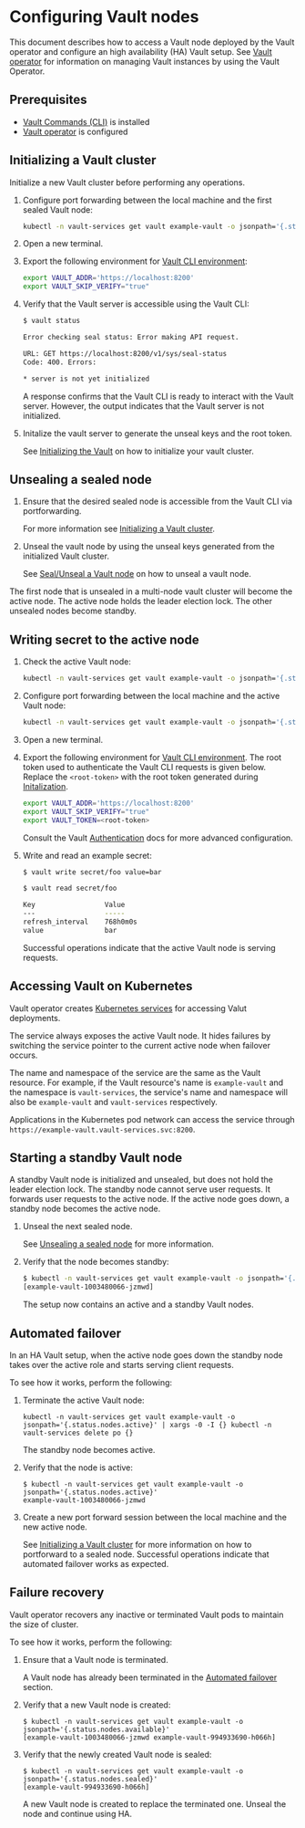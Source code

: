 # Configuring Vault nodes

This document describes how to access a Vault node deployed by the Vault operator and configure an high availability (HA) Vault setup.
See [Vault operator][getting-started] for information on managing Vault instances by using the Vault Operator.

## Prerequisites

* [Vault Commands (CLI)][vault-cli] is installed
* [Vault operator][getting-started] is configured

## Initializing a Vault cluster

Initialize a new Vault cluster before performing any operations.

1. Configure port forwarding between the local machine and the first sealed Vault node:

    ```sh
    kubectl -n vault-services get vault example-vault -o jsonpath='{.status.nodes.sealed[0]}' | xargs -0 -I {} kubectl -n vault-services port-forward {} 8200
    ```

2. Open a new terminal.
3. Export the following environment for [Vault CLI environment][vault-cli-env]:

    ```sh
    export VAULT_ADDR='https://localhost:8200'
    export VAULT_SKIP_VERIFY="true"
    ```

4. Verify that the Vault server is accessible using the Vault CLI:

    ```sh
    $ vault status

    Error checking seal status: Error making API request.

    URL: GET https://localhost:8200/v1/sys/seal-status
    Code: 400. Errors:

    * server is not yet initialized
    ```

    A response confirms that the Vault CLI is ready to interact with the Vault server. However, the output indicates that the Vault server is not initialized.

5. Initalize the vault server to generate the unseal keys and the root token.
    
    See [Initializing the Vault][initialize-vault] on how to initialize your vault cluster.

## Unsealing a sealed node

1. Ensure that the desired sealed node is accessible from the Vault CLI via portforwarding.

    For more information see [Initializing a Vault cluster](#initializing-a-vault-cluster).

2. Unseal the vault node by using the unseal keys generated from the initialized Vault cluster.

    See [Seal/Unseal a Vault node][seal-unseal-vault] on how to unseal a vault node.

The first node that is unsealed in a multi-node vault cluster will become the active node. The active node holds the leader election lock. The other unsealed nodes become standby.

## Writing secret to the active node

1. Check the active Vault node:

    ```sh
    kubectl -n vault-services get vault example-vault -o jsonpath='{.status.nodes.active}'
    ```

2. Configure port forwarding between the local machine and the active Vault node:

    ```sh
    kubectl -n vault-services get vault example-vault -o jsonpath='{.status.nodes.active}' | xargs -0 -I {} kubectl -n vault-services port-forward {} 8200
    ```

3. Open a new terminal.
4. Export the following environment for [Vault CLI environment][vault-cli-env]. 
    The root token used to authenticate the Vault CLI requests is given below. Replace the `<root-token>` with the root token generated during [Initalization](#initializing-a-vault-cluster).

    ```sh
    export VAULT_ADDR='https://localhost:8200'
    export VAULT_SKIP_VERIFY="true"
    export VAULT_TOKEN=<root-token>
    ```
    Consult the Vault [Authentication][authentication] docs for more advanced configuration.

5. Write and read an example secret:

    ```sh
    $ vault write secret/foo value=bar

    $ vault read secret/foo

    Key             	Value
    ---             	-----
    refresh_interval	768h0m0s
    value           	bar
    ```

    Successful operations indicate that the active Vault node is serving requests.

## Accessing Vault on Kubernetes

Vault operator creates [Kubernetes services][k8s-services] for accessing Valut deployments.

The service always exposes the active Vault node. It hides failures by switching the service pointer to the current active node when failover occurs.

The name and namespace of the service are the same as the Vault resource. For example, if the Vault resource's name is `example-vault`  and the namespace is `vault-services`, the service's name and namespace will also be `example-vault` and `vault-services` respectively.

Applications in the Kubernetes pod network can access the service through `https://example-vault.vault-services.svc:8200`.

## Starting a standby Vault node

A standby Vault node is initialized and unsealed, but does not hold the leader election lock. The standby node cannot serve user requests. It forwards user requests to the active node. If the active node goes down, a standby node becomes the active node.


1. Unseal the next sealed node.
    
    See [Unsealing a sealed node](#unsealing-a-sealed-node) for more information.

2. Verify that the node becomes standby:

    ```sh
    $ kubectl -n vault-services get vault example-vault -o jsonpath='{.status.nodes.standby}'
    [example-vault-1003480066-jzmwd]
    ```

    The setup now contains an active and a standby Vault nodes.

## Automated failover

In an HA Vault setup, when the active node goes down the standby node takes over the active role and starts serving client requests.

To see how it works, perform the following:

1. Terminate the active Vault node:

    ```
    kubectl -n vault-services get vault example-vault -o jsonpath='{.status.nodes.active}' | xargs -0 -I {} kubectl -n vault-services delete po {}
    ```

    The standby node becomes active.

2. Verify that the node is active:

    ```
    $ kubectl -n vault-services get vault example-vault -o jsonpath='{.status.nodes.active}'
    example-vault-1003480066-jzmwd
    ```

3. Create a new port forward session between the local machine and the new active node.

   See [Initializing a Vault cluster](#initializing-a-vault-cluster) for more information on how to portforward to a sealed node.
   Successful operations indicate that automated failover works as expected.

## Failure recovery

Vault operator recovers any inactive or terminated Vault pods to maintain the size of cluster.

To see how it works, perform the following:

1. Ensure that a Vault node is terminated.

   A Vault node has already been terminated in the [Automated failover](#automated-failover) section.

2. Verify that a new Vault node is created:

    ```
    $ kubectl -n vault-services get vault example-vault -o jsonpath='{.status.nodes.available}'
    [example-vault-1003480066-jzmwd example-vault-994933690-h066h]
    ```

3. Verify that the newly created Vault node is sealed:

    ```
    $ kubectl -n vault-services get vault example-vault -o jsonpath='{.status.nodes.sealed}'
    [example-vault-994933690-h066h]
    ```

    A new Vault node is created to replace the terminated one. Unseal the node and continue using HA.

[getting-started]: ../../README.md#getting-started
[ha]: https://www.vaultproject.io/docs/concepts/ha.html
[initialize-vault]: https://www.vaultproject.io/intro/getting-started/deploy.html#initializing-the-vault
[seal-unseal-vault]: https://www.vaultproject.io/intro/getting-started/deploy.html#seal-unseal
[authentication]: https://www.vaultproject.io/docs/concepts/auth.html
[vault-cli]: https://www.vaultproject.io/docs/install/index.html
[vault-cli-env]: https://www.vaultproject.io/docs/commands/environment.html
[k8s-services]: https://kubernetes.io/docs/concepts/services-networking/service/

